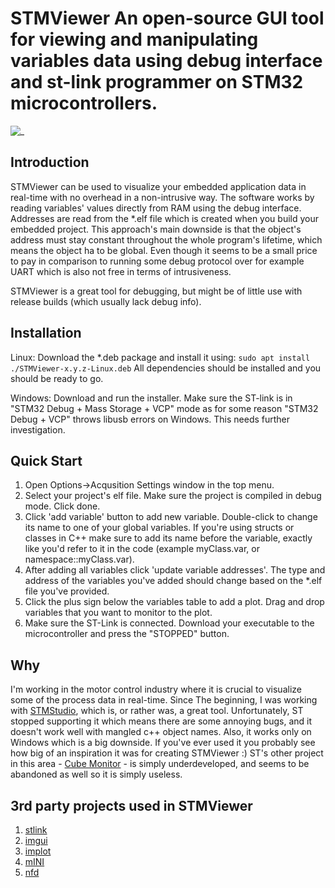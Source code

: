 # STMViewer An open-source GUI tool for viewing and manipulating variables data using debug interface and st-link programmer on STM32 microcontrollers.

![_](./docs/STMViever.gif)
## Introduction

STMViewer can be used to visualize your embedded application data in real-time with no overhead in a non-intrusive way. The software works by reading variables' values directly from RAM using the debug interface. Addresses are read from the *.elf file which is created when you build your embedded project. This approach's main downside is that the object's address must stay constant throughout the whole program's lifetime, which means the object ha to be global. Even though it seems to be a small price to pay in comparison to running some debug protocol over for example UART which is also not free in terms of intrusiveness.

STMViewer is a great tool for debugging, but might be of little use with release builds (which usually lack debug info). 

## Installation

Linux: 
Download the *.deb package and install it using:
`sudo apt install ./STMViewer-x.y.z-Linux.deb`
All dependencies should be installed and you should be ready to go. 

Windows: 
Download and run the installer. Make sure the ST-link is in "STM32 Debug + Mass Storage + VCP" mode as for some reason "STM32 Debug + VCP" throws libusb errors on Windows. This needs further investigation. 

## Quick Start

1. Open Options->Acqusition Settings window in the top menu. 
2. Select your project's elf file. Make sure the project is compiled in debug mode. Click done. 
3. Click 'add variable' button to add new variable. Double-click to change its name to one of your global variables. If you're using structs or classes in C++ make sure to add its name before the variable, exactly like you'd refer to it in the code (example myClass.var, or namespace::myClass.var). 
4. After adding all variables click 'update variable addresses'. The type and address of the variables you've added should change based on the *.elf file you've provided.
5. Click the plus sign below the variables table to add a plot. Drag and drop variables that you want to monitor to the plot. 
6. Make sure the ST-Link is connected. Download your executable to the microcontroller and press the "STOPPED" button. 

## Why
I'm working in the motor control industry where it is crucial to visualize some of the process data in real-time. Since The beginning, I was working with [STMStudio](https://www.st.com/en/development-tools/stm-studio-stm32.html), which is, or rather was, a great tool. Unfortunately, ST stopped supporting it which means there are some annoying bugs, and it doesn't work well with mangled c++ object names. Also, it works only on Windows which is a big downside. If you've ever used it you probably see how big of an inspiration it was for creating STMViewer :) ST's other project in this area - [Cube Monitor](https://www.st.com/en/development-tools/stm32cubemonitor.html) - is simply underdeveloped, and seems to be abandoned as well so it is simply useless. 

## 3rd party projects used in STMViewer

1. [stlink](https://github.com/stlink-org/stlink)
2. [imgui](https://github.com/ocornut/imgui)
3. [implot](https://github.com/epezent/implot)
4. [mINI](https://github.com/pulzed/mINI)
5. [nfd](https://github.com/btzy/nativefiledialog-extended)

